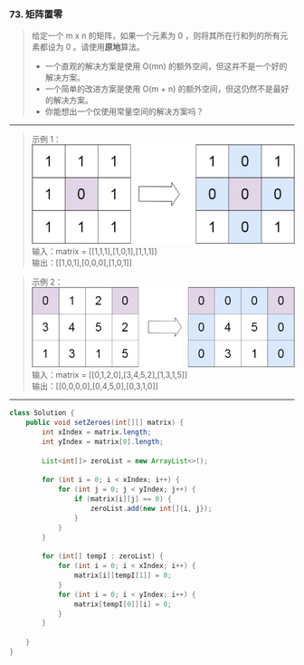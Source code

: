 ### 73. 矩阵置零
 
>给定一个 m x n 的矩阵，如果一个元素为 0 ，则将其所在行和列的所有元素都设为 0 。请使用**原地**算法。    
>   * 一个直观的解决方案是使用  O(mn) 的额外空间，但这并不是一个好的解决方案。  
>   * 一个简单的改进方案是使用 O(m + n) 的额外空间，但这仍然不是最好的解决方案。  
>   * 你能想出一个仅使用常量空间的解决方案吗？             
***
>示例 1：  
![示例1](mat1.jpg)    
输入：matrix = [[1,1,1],[1,0,1],[1,1,1]]  
输出：[[1,0,1],[0,0,0],[1,0,1]]  

>示例 2：  
![示例2](mat2.jpg)    
输入：matrix = [[0,1,2,0],[3,4,5,2],[1,3,1,5]]  
输出：[[0,0,0,0],[0,4,5,0],[0,3,1,0]]  
*** 
```java
class Solution {
    public void setZeroes(int[][] matrix) {
        int xIndex = matrix.length;
        int yIndex = matrix[0].length;

        List<int[]> zeroList = new ArrayList<>();

        for (int i = 0; i < xIndex; i++) {
            for (int j = 0; j < yIndex; j++) {
                if (matrix[i][j] == 0) {
                    zeroList.add(new int[]{i, j});
                }
            }
        }

        for (int[] tempI : zeroList) {
            for (int i = 0; i < xIndex; i++) {
                matrix[i][tempI[1]] = 0;
            }
            for (int i = 0; i < yIndex; i++) {
                matrix[tempI[0]][i] = 0;
            }
        }

    }
}
```
